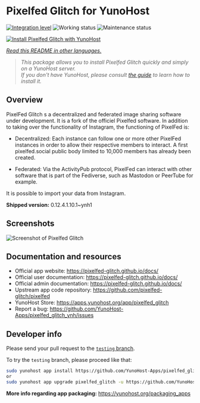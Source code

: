 <!--
N.B.: This README was automatically generated by <https://github.com/YunoHost/apps/tree/master/tools/readme_generator>
It shall NOT be edited by hand.
-->

# Pixelfed Glitch for YunoHost

[![Integration level](https://apps.yunohost.org/badge/integration/pixelfed_glitch)](https://ci-apps.yunohost.org/ci/apps/pixelfed_glitch/)
![Working status](https://apps.yunohost.org/badge/state/pixelfed_glitch)
![Maintenance status](https://apps.yunohost.org/badge/maintained/pixelfed_glitch)

[![Install Pixelfed Glitch with YunoHost](https://install-app.yunohost.org/install-with-yunohost.svg)](https://install-app.yunohost.org/?app=pixelfed_glitch)

*[Read this README in other languages.](./ALL_README.md)*

> *This package allows you to install Pixelfed Glitch quickly and simply on a YunoHost server.*  
> *If you don't have YunoHost, please consult [the guide](https://yunohost.org/install) to learn how to install it.*

## Overview

PixelFed Glitch s a decentralized and federated image sharing software under development. It is a fork of the officiel Pixelfed software.
In addition to taking over the functionality of Instagram, the functioning of PixelFed is:

* Decentralized: Each instance can follow one or more other PixelFed instances in order to allow their respective members to interact. A first pixelfed.social public body limited to 10,000 members has already been created.

* Federated: Via the ActivityPub protocol, PixelFed can interact with other software that is part of the Fediverse, such as Mastodon or PeerTube for example.

It is possible to import your data from Instagram.


**Shipped version:** 0.12.4.1.10.1~ynh1

## Screenshots

![Screenshot of Pixelfed Glitch](./doc/screenshots/screenshot.png)

## Documentation and resources

- Official app website: <https://pixelfed-glitch.github.io/docs/>
- Official user documentation: <https://pixelfed-glitch.github.io/docs/>
- Official admin documentation: <https://pixelfed-glitch.github.io/docs/>
- Upstream app code repository: <https://github.com/pixelfed-glitch/pixelfed>
- YunoHost Store: <https://apps.yunohost.org/app/pixelfed_glitch>
- Report a bug: <https://github.com/YunoHost-Apps/pixelfed_glitch_ynh/issues>

## Developer info

Please send your pull request to the [`testing` branch](https://github.com/YunoHost-Apps/pixelfed_glitch_ynh/tree/testing).

To try the `testing` branch, please proceed like that:

```bash
sudo yunohost app install https://github.com/YunoHost-Apps/pixelfed_glitch_ynh/tree/testing --debug
or
sudo yunohost app upgrade pixelfed_glitch -u https://github.com/YunoHost-Apps/pixelfed_glitch_ynh/tree/testing --debug
```

**More info regarding app packaging:** <https://yunohost.org/packaging_apps>
